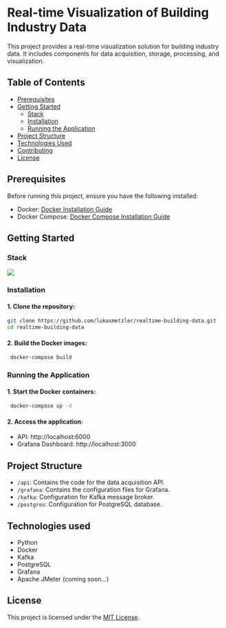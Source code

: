 # Real-time Visualization of Building Industry Data

This project provides a real-time visualization solution for building industry data. It includes components for data acquisition, storage, processing, and visualization.

## Table of Contents

- [Prerequisites](#prerequisites)
- [Getting Started](#getting-started)
  - [Stack](#stack)
  - [Installation](#installation)
  - [Running the Application](#running-the-application)
- [Project Structure](#project-structure)
- [Technologies Used](#technologies-used)
- [Contributing](#contributing)
- [License](#license)

## Prerequisites

Before running this project, ensure you have the following installed:

- Docker: [Docker Installation Guide](https://docs.docker.com/get-docker/)
- Docker Compose: [Docker Compose Installation Guide](https://docs.docker.com/compose/install/)

## Getting Started
### Stack
![](https://gitlab.com/lukasmetzler/echtzeitvisualisierung-von-gebaeudeindustriedaten/-/blob/main/docs/Finaler_Aufbau.png)

### Installation

#### 1. Clone the repository:

   ```bash
   git clone https://github.com/lukasmetzler/realtime-building-data.git
   cd realtime-building-data
   ```

#### 2. Build the Docker images:
   ```bash
    docker-compose build
   ```

### Running the Application

#### 1. Start the Docker containers:

   ```bash
    docker-compose up -d
   ```

#### 2. Access the application:
- API: http://localhost:6000
- Grafana Dashboard: http://localhost:3000

## Project Structure
- `/api`: Contains the code for the data acquisition API.
- `/grafana`: Contains the configuration files for Grafana.
- `/kafka`: Configuration for Kafka message broker.
- `/postgres`: Configuration for PostgreSQL database.

## Technologies used
- Python
- Docker
- Kafka
- PostgreSQL
- Grafana
- Apache JMeter (coming soon...)


## License
This project is licensed under the [MIT License](https://opensource.org/license/mit/).
